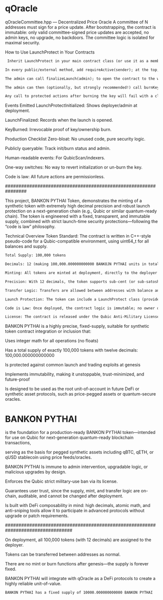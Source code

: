 # qOracle


qOracleCommittee.hpp — Decentralized Price Oracle
A committee of N addresses must sign for a price update. After bootstrapping, the contract is immutable: only valid committee-signed price updates are accepted, no admin keys, no upgrade, no backdoors. The committee logic is isolated for maximal security.


How to Use LaunchProtect in Your Contracts
```txt
 Inherit LaunchProtect in your main contract class (or use it as a member/composable if you prefer).

In every public/external method, add requireActive(sender); at the top, to restrict usage before launch is finalized.

The admin can call finalizeLaunch(admin); to open the contract to the world.

The admin can then (optionally, but strongly recommended!) call burnKey(admin); to make the contract fully immutable and non-upgradeable forever.

Any call to protected actions after burning the key will fail with a clear message.
```
Events Emitted
LaunchProtectInitialized: Shows deployer/admin at deployment.

LaunchFinalized: Records when the launch is opened.

KeyBurned: Irrevocable proof of key/ownership burn.

Production Checklist
 Zero-bloat: No unused code, pure security logic.

 Publicly queryable: Track init/burn status and admin.

 Human-readable events: For QubicScan/indexers.

 One-way switches: No way to revert initialization or un-burn the key.

 Code is law: All future actions are permissionless.


 ################################################################

 This project, BANKON PYTHAI Token, demonstrates the minting of a synthetic token with extremely high decimal precision and robust launch protection on a next-generation chain (e.g., Qubic or similar quantum-ready chain). The token is engineered with a fixed, transparent, and immutable supply, combined with strict launch-time security protections—following the “code is law” philosophy.

Technical Overview
Token Standard: The contract is written in C++-style pseudo-code for a Qubic-compatible environment, using uint64_t for all balances and supply.

```txt
Total Supply: 100,000 tokens

Decimals: 12 (making 100,000.000000000000 BANKOJN PYTHAI units in total)

Minting: All tokens are minted at deployment, directly to the deployer’s address. There is no inflation or future minting possible—making the supply hard-capped and fully auditable from genesis.

Precision: With 12 decimals, the token supports sub-cent (or sub-satoshi) granularity, allowing for high-frequency DeFi and future quantum-financial applications.

Transfer Logic: Transfers are allowed between addresses with balance and overflow protection using native unsigned math.

Launch Protection: The token can include a LaunchProtect class (provided earlier or separately) to protect from sniping, front-running, or other exploits in the critical first moments after deployment.

Code is Law: Once deployed, the contract logic is immutable; no owner or admin can alter core logic, supply, or balances.

License: The contract is released under the Qubic Anti-Military License, restricting use in military contexts and ensuring open use for peaceful purposes.
```
BANKON PYTHAI is a highly precise, fixed-supply, suitable for synthetic token contract integration or inclusion that:

Uses integer math for all operations (no floats)

Has a total supply of exactly 100,000 tokens with twelve decimals: 100,000.000000000000

Is protected against common launch and trading exploits at genesis

Implements immutability, making it unstoppable, trust-minimized, and future-proof

Is designed to be used as the root unit-of-account in future DeFi or synthetic asset protocols, such as price-pegged assets or quantum-secure oracles.

# BANKON PYTHAI 
is the foundation for a production-ready BANKON PYTHAI token—intended for use on Qubic for next-generation quantum-ready blockchain transactions,

serving as the basis for pegged synthetic assets including qBTC, qETH, or qUSD stablecoin using price feeds/oracles.

BANKON PYTHAI Is immune to admin intervention, upgradable logic, or malicious upgrades by design.

Enforces the Qubic strict military-use ban via its license.

Guarantees user trust, since the supply, mint, and transfer logic are on-chain, auditable, and cannot be changed after deployment.

Is built with DeFi composability in mind: high decimals, atomic math, and anti-sniping tools allow it to participate in advanced protocols without upgrade or patch requirements.

#################################################################################

On deployment, all 100,000 tokens (with 12 decimals) are assigned to the deployer.

Tokens can be transferred between addresses as normal.

There are no mint or burn functions after genesis—the supply is forever fixed.

BANKON PYTHAI will integrate with qOracle as a DeFi protocols to create a highly reliable unit-of-value. 
```txt
BANKON PYTHAI has a fixed supply of 10000.000000000000 BANKON PYTHAI
```

